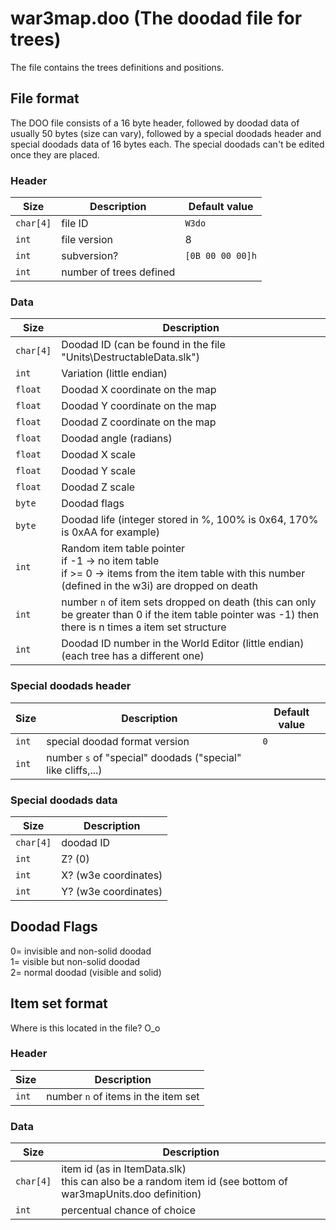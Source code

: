  # war3map.doo (The doodad file for trees)

The file contains the trees definitions and positions.

## File format

The DOO file consists of a 16 byte header, followed by doodad data of usually 50 bytes (size can vary), followed by a special doodads header and special doodads data of 16 bytes each. The special doodads can't be edited once they are placed.

### Header

| Size | Description | Default value |
|-----|-----|------|
| `char[4]` | file ID | `W3do` |
| `int` | file version | 8 |
| `int` | subversion? | `[0B 00 00 00]h` |
| `int` | number of trees defined ||

### Data

| Size | Description |
|-----|-----|
| `char[4]` | Doodad ID (can be found in the file "Units\DestructableData.slk") |
| `int` | Variation (little endian) |
| `float` | Doodad X coordinate on the map |
| `float` | Doodad Y coordinate on the map |
| `float` | Doodad Z coordinate on the map |
| `float` | Doodad angle (radians) |
| `float` | Doodad X scale |
| `float` | Doodad Y scale |
| `float` | Doodad Z scale |
| `byte` | Doodad flags |
| `byte` | Doodad life (integer stored in %, 100% is 0x64, 170% is 0xAA for example) |
| `int` | Random item table pointer <br> if -1 -> no item table <br> if >= 0 -> items from the item table with this number (defined in the w3i) are dropped on death |
| `int` | number `n` of item sets dropped on death (this can only be greater than 0 if the item table pointer was -1) then there is n times a item set structure |
| `int` | Doodad ID number in the World Editor (little endian) (each tree has a different one) |

### Special doodads header

| Size | Description | Default value |
|-----|-----|-----|
| `int` | special doodad format version | `0` |
| `int` | number `s` of "special" doodads ("special" like cliffs,...) ||

### Special doodads data

| Size | Description |
|----|-----|
| `char[4]` | doodad ID |
| `int` | Z? (0) |
| `int` | X? (w3e coordinates) |
| `int` | Y? (w3e coordinates) |


## Doodad Flags
0= invisible and non-solid doodad<br>
1= visible but non-solid doodad<br>
2= normal doodad (visible and solid)<br>

## Item set format

Where is this located in the file? O_o

### Header

| Size | Description |
|----|-----|
| `int` | number `n` of items in the item set |

### Data

| Size | Description |
|----|-----|
| `char[4]` | item id (as in ItemData.slk) <br> this can also be a random item id (see bottom of war3mapUnits.doo definition) |
| `int` | percentual chance of choice |
